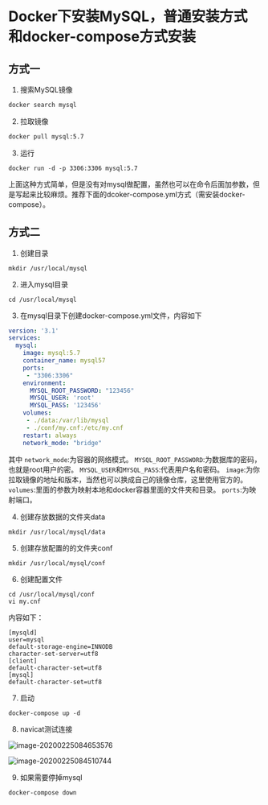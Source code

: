 # Docker下安装MySQL，普通安装方式和docker-compose方式安装

## 方式一

1. 搜索MySQL镜像

```bash
docker search mysql
```

2. 拉取镜像

```bash
docker pull mysql:5.7
```

3. 运行

```shell
docker run -d -p 3306:3306 mysql:5.7
```

上面这种方式简单，但是没有对mysql做配置，虽然也可以在命令后面加参数，但是写起来比较麻烦。推荐下面的dcoker-compose.yml方式（需安装docker-compose）。



## 方式二

1. 创建目录

```shell
mkdir /usr/local/mysql
```

2. 进入mysql目录

```shell
cd /usr/local/mysql
```

3. 在mysql目录下创建docker-compose.yml文件，内容如下

```yml
version: '3.1'
services:
  mysql:
    image: mysql:5.7
    container_name: mysql57
    ports: 
     - "3306:3306"
    environment:
      MYSQL_ROOT_PASSWORD: "123456"
      MYSQL_USER: 'root'
      MYSQL_PASS: '123456'
    volumes: 
     - ./data:/var/lib/mysql
     - ./conf/my.cnf:/etc/my.cnf
    restart: always
    network_mode: "bridge"
```

其中
 `network_mode`:为容器的网络模式。
 `MYSQL_ROOT_PASSWORD`:为数据库的密码，也就是root用户的密。
 `MYSQL_USER`和`MYSQL_PASS`:代表用户名和密码。
 `image`:为你拉取镜像的地址和版本，当然也可以换成自己的镜像仓库，这里使用官方的。
 `volumes`:里面的参数为映射本地和docker容器里面的文件夹和目录。
 `ports`:为映射端口。



4. 创建存放数据的文件夹data

```shell
mkdir /usr/local/mysql/data
```

5. 创建存放配置的的文件夹conf

```shell
mkdir /usr/local/mysql/conf
```

6. 创建配置文件

```shell
cd /usr/local/mysql/conf
vi my.cnf
```

内容如下：

```shell
[mysqld]
user=mysql
default-storage-engine=INNODB
character-set-server=utf8
[client]
default-character-set=utf8
[mysql]
default-character-set=utf8
```

7. 启动

```shell
docker-compose up -d
```

8. navicat测试连接

![image-20200225084653576](E:/%E6%88%91%E7%9A%84%E5%9D%9A%E6%9E%9C%E4%BA%91/OneDrive/%E5%AD%A6%E4%B9%A0/%E7%AC%94%E8%AE%B0/%E5%9B%BE%E7%89%87/note_images/image-20200225084653576.png)

![image-20200225084510744](E:/%E6%88%91%E7%9A%84%E5%9D%9A%E6%9E%9C%E4%BA%91/OneDrive/%E5%AD%A6%E4%B9%A0/%E7%AC%94%E8%AE%B0/%E5%9B%BE%E7%89%87/note_images/image-20200225084510744.png)

9. 如果需要停掉mysql

```shell
docker-compose down
```

